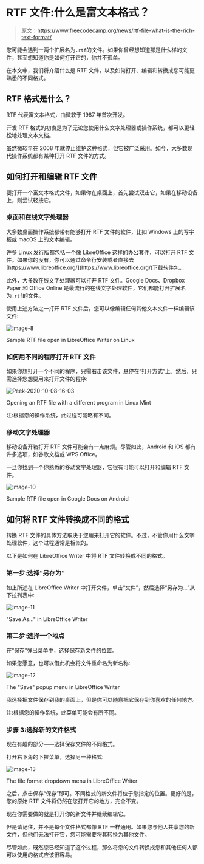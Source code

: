 # RTF 文件:什么是富文本格式？

> 原文：<https://www.freecodecamp.org/news/rtf-file-what-is-the-rich-text-format/>

您可能会遇到一两个扩展名为`.rtf`的文件。如果你曾经想知道那是什么样的文件，甚至想知道你是如何打开它的，你并不孤单。

在本文中，我们将介绍什么是 RTF 文件，以及如何打开、编辑和转换成您可能更熟悉的不同格式。

## RTF 格式是什么？

RTF 代表富文本格式，由微软于 1987 年首次开发。

开发 RTF 格式的初衷是为了无论您使用什么文字处理器或操作系统，都可以更轻松地处理文本文档。

虽然微软早在 2008 年就停止维护这种格式，但它被广泛采用。如今，大多数现代操作系统都有某种打开 RTF 文件的方式。

## 如何打开和编辑 RTF 文件

要打开一个富文本格式文件，如果你在桌面上，首先尝试双击它，如果在移动设备上，则尝试轻按它。

### 桌面和在线文字处理器

大多数桌面操作系统都带有能够打开 RTF 文件的软件，比如 Windows 上的写字板或 macOS 上的文本编辑。

许多 Linux 发行版都包括一个像 LibreOffice 这样的办公套件，可以打开 RTF 文件。如果你的没有，你可以通过命令行安装或者直接去[https://www.libreoffice.org/](https://www.libreoffice.org/)下载软件包。

此外，大多数在线文字处理器可以打开 RTF 文件。Google Docs、Dropbox Paper 和 Office Online 是最流行的在线文字处理软件，它们都能打开扩展名为`.rtf`的文件。

使用上述方法之一打开 RTF 文件后，您可以像编辑任何其他文本文件一样编辑该文件:

![image-8](img/0d9ecd959facccceef9f23065f6502e8.png)

Sample RTF file open in LibreOffice Writer on Linux

### 如何用不同的程序打开 RTF 文件

如果你想打开一个不同的程序，只需右击该文件，悬停在“打开方式”上。然后，只需选择您想要用来打开文件的程序:

![Peek-2020-10-08-16-03](img/829babda8f1f0c43078a08dbb20477dc.png)

Opening an RTF file with a different program in Linux Mint

注:根据您的操作系统，此过程可能略有不同。

### 移动文字处理器

移动设备开箱打开 RTF 文件可能会有一点麻烦。尽管如此，Android 和 iOS 都有许多选项，如谷歌文档或 WPS Office。

一旦你找到一个你熟悉的移动文字处理器，它很有可能可以打开和编辑 RTF 文件。

![image-10](img/cf5feb5c55b66d124477aca90fb850b3.png)

Sample RTF file open in Google Docs on Android

## 如何将 RTF 文件转换成不同的格式

转换 RTF 文件的具体方法取决于您用来打开它的软件。不过，不管你用什么文字处理软件，这个过程通常是相似的。

以下是如何在 LibreOffice Writer 中将 RTF 文件转换成不同的格式。

### 第一步:选择“另存为”

如上所述在 LibreOffice Writer 中打开文件，单击“文件”，然后选择“另存为...”从下拉列表中:

![image-11](img/4a470ce00095356dcde8d50d8f348d79.png)

"Save As..." in LibreOffice Writer

### 第二步:选择一个地点

在“保存”弹出菜单中，选择保存新文件的位置。

如果您愿意，也可以借此机会将文件重命名为新名称:

![image-12](img/374bd9a3c32412d6fd7fd1c2e7b74e99.png)

The "Save" popup menu in LibreOffice Writer

我选择把文件保存到我的桌面上，但是你可以随意把它保存到你喜欢的任何地方。

注:根据您的操作系统，此菜单可能会有所不同。

### 步骤 3:选择新的文件格式

现在有趣的部分——选择保存文件的不同格式。

打开右下角的下拉菜单，选择另一种格式:

![image-13](img/460f3d570491dfdc6c4052c54153612c.png)

The file format dropdown menu in LibreOffice Writer

之后，点击保存“保存”即可。不同格式的新文件将位于您指定的位置。更好的是，您的原始 RTF 文件将仍然在您打开它的地方，完全不变。

现在你需要做的就是打开你的新文件并继续编辑它。

但是请记住，并不是每个文件格式都像 RTF 一样通用。如果您与他人共享您的新文件，但他们无法打开它，您可能需要将其转换为其他文件。

尽管如此，既然您已经知道了这个过程，那么将您的文件转换成您和其他任何人都可以使用的格式应该很容易。